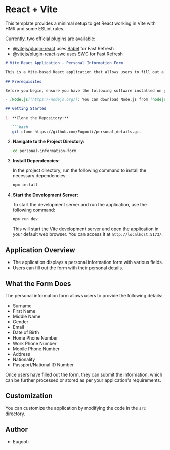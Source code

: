 # React + Vite

This template provides a minimal setup to get React working in Vite with HMR and some ESLint rules.

Currently, two official plugins are available:

- [@vitejs/plugin-react](https://github.com/vitejs/vite-plugin-react/blob/main/packages/plugin-react/README.md) uses [Babel](https://babeljs.io/) for Fast Refresh
- [@vitejs/plugin-react-swc](https://github.com/vitejs/vite-plugin-react-swc) uses [SWC](https://swc.rs/) for Fast Refresh


```markdown
# Vite React Application - Personal Information Form

This is a Vite-based React application that allows users to fill out a personal information form.

## Prerequisites

Before you begin, ensure you have the following software installed on your machine:

- [Node.js](https://nodejs.org/): You can download Node.js from [nodejs.org](https://nodejs.org/).

## Getting Started

1. **Clone the Repository:**

   ```bash
   git clone https://github.com/Eugooti/personal_details.git
   ```

2. **Navigate to the Project Directory:**

   ```bash
   cd personal-information-form
   ```

3. **Install Dependencies:**

   In the project directory, run the following command to install the necessary dependencies:

   ```bash
   npm install
   ```

4. **Start the Development Server:**

   To start the development server and run the application, use the following command:

   ```bash
   npm run dev
   ```

   This will start the Vite development server and open the application in your default web browser. You can access it at `http://localhost:5173/`.

## Application Overview

- The application displays a personal information form with various fields.
- Users can fill out the form with their personal details.

## What the Form Does

The personal information form allows users to provide the following details:

- Surname
- First Name
- Middle Name
- Gender
- Email
- Date of Birth
- Home Phone Number
- Work Phone Number
- Mobile Phone Number
- Address
- Nationality
- Passport/National ID Number

Once users have filled out the form, they can submit the information, which can be further processed or stored as per your application's requirements.

## Customization

You can customize the application by modifying the code in the `src` directory.

## Author

- Eugooti



